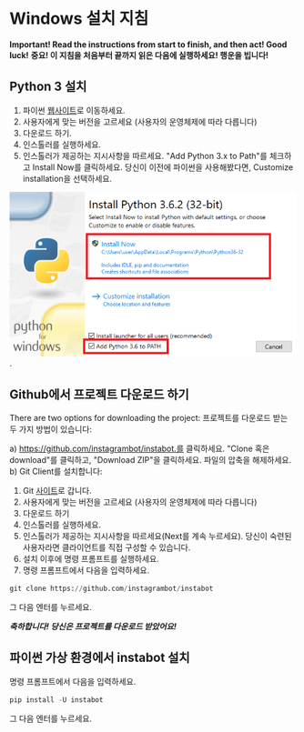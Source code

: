 # Windows 설치 지침

**Important! Read the instructions from start to finish, and then act! Good luck!**
**중요! 이 지침을 처음부터 끝까지 읽은 다음에 실행하세요! 행운을 빕니다!**

## Python 3 설치 

1. 파이썬 [웹사이트](https://www.python.org/downloads/)로 이동하세요.
2. 사용자에게 맞는 버전을 고르세요 (사용자의 운영체제에 따라 다릅니다)
3. 다운로드 하기.
4. 인스톨러를 실행하세요. 
5. 인스톨러가 제공하는 지시사항을 따르세요. "Add Python 3.x to Path"를 체크하고 Install Now를 클릭하세요. 당신이 이전에 파이썬을 사용해봤다면, Customize installation을 선택하세요.  

![파이썬 3 설치하고 PATH 추가하기](../img/install_python_on_Windows.PNG "파이썬 3 설치하고 PATH 추가하기").

## Github에서 프로젝트 다운로드 하기 

There are two options for downloading the project:
프로젝트를 다운로드 받는 두 가지 방법이 있습니다:

a) https://github.com/instagrambot/instabot.를 클릭하세요. "Clone 혹은 download"를 클릭하고, "Download ZIP"을 클릭하세요. 파일의 압축을 해제하세요.
b) Git Client를 설치합니다:
1. Git [사이트](https://git-scm.com/downloads)로 갑니다. 
2. 사용자에게 맞는 버전을 고르세요 (사용자의 운영체제에 따라 다릅니다)
3. 다운로드 하기 
4. 인스톨러를 실행하세요. 
5. 인스톨러가 제공하는 지시사항을 따르세요(Next를 계속 누르세요). 당신이 숙련된 사용자라면 클라이언트를 직접 구성할 수 있습니다. 
6. 설치 이후에 명령 프롬프트를 실행하세요. 
7. 명령 프롬프트에서 다음을 입력하세요. 

``` python
git clone https://github.com/instagrambot/instabot
```
그 다음 엔터를 누르세요.

***축하합니다! 당신은 프로젝트를 다운로드 받았어요!***

## 파이썬 가상 환경에서 instabot 설치  

명령 프롬프트에서 다음을 입력하세요. 

``` python
pip install -U instabot
```
그 다음 엔터를 누르세요.
